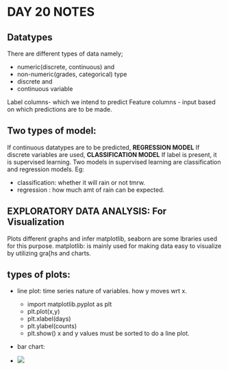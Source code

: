 # DAY 20 NOTES

## Datatypes
There are different types of data namely;
 - numeric(discrete, continuous) and
 - non-numeric(grades, categorical) type 
 - discrete and
 - continuous variable

Label columns- which we intend to predict
Feature columns - input based on which predictions are to be made.

## Two types of model:
If continuous datatypes are to be predicted, **REGRESSION MODEL**
If discrete variables are used, **CLASSIFICATION MODEL**
If label is present, it is supervised learning. Two models in supervised learning are classification and regression models.
Eg:
- classification: whether it will rain or not tmrw.
- regression : how much amt of rain can be expected.


## EXPLORATORY DATA ANALYSIS: For Visualization
Plots different graphs and infer
matplotlib, seaborn are some lbraries used for this purpose.
matplotlib: is mainly used for making data easy to visualize by utilizing gra[hs and charts.

## types of plots:
- line plot: time series nature of variables. how y moves wrt x.
   + import matplotlib.pyplot as plt
   + plt.plot(x,y)
   + plt.xlabel(days)
   + plt.ylabel(counts)
   + plt.show()
x and y values must be sorted to do a line plot.

- bar chart:
- <p>
  <img src= "C:\Users\Gouri\Downloads\barchart.png">
</p>

